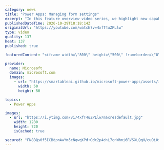 ```yaml
---
category: news
title: "Power Apps: Managing form settings"
excerpt: "In this feature overview video series, we highlight new capabilities included in the latest update to Microsoft Power Apps.  Improvements to Microsoft Power Apps for managing form settings and events allow users to set various features on a form in the new modern designer.   Get the most out of Power"
publishedDateTime: 2020-10-29T18:18:14Z
originalUrl: "https://youtube.com/watch?v=4xfT4uZPLlw"
type: video
quality: 137
heat: 137
published: true

featuredContent: "<iframe width=\"800\" height=\"500\" frameborder=\"0\" src=\"https://www.youtube.com/embed/4xfT4uZPLlw\" allow=\"accelerometer; autoplay; encrypted-media; gyroscope; picture-in-picture\" allowfullscreen></iframe>"

provider:
  name: Microsoft
  domain: microsoft.com
  images:
    - url: "https://smartableai.github.io/microsoft-power-apps/assets/images/organizations/microsoft.com-50x50.jpg"
      width: 50
      height: 50

topics:
  - Power Apps

images:
  - url: "https://i.ytimg.com/vi/4xfT4uZPLlw/maxresdefault.jpg"
    width: 1280
    height: 720
    isCached: true

secured: "FN8BQs0f5ICBdpnAwYm5cNqwqXPd+Odc2p4dnL7cnWhni6RVSXLQqH/cuOi0sIzOep8pgCvpdxSLX2a/nnomeLHkwJOIjFjseqLIerILLrH378LJ9og+A0C6It+7k9noOIXqy0uGHFtLAbRxdulgHNn1Ti/CFg2iiyrjjl8QtFMFAAySpWPMuijg3+/03DufauyDxWzJtmVQ4zqmzVoLpTjWztuMp0D0xxYX/WIZmR3cUSRFCic0uQ4eg/4YDqQ3+ctyg2G6ejywApfedFz0XILyxYP+BnnwdqYHw5UG0cnblifwFE3QnaqB+835PXdrmkltPk/7MrmbBrfuXG84aWgMlWOskEvn7vPdQi5O70/BCPThaRFE0/BF/1CiL3zVG8p6A4vCsaKQCW+nRRh5Cz6hW7bA8K72IGBPuSIEp10nU0cWCbRy0iyPY+D8jDYl;08TczS0QSEjYSTLlPMgtkw=="
---
```


